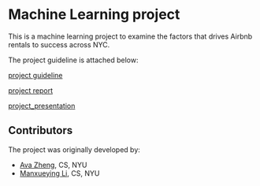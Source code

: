 # Machine Learning project
This is a machine learning project to examine the factors that drives Airbnb rentals to success across NYC.

The project guideline is attached below:

[project guideline](/project_guidelines.pdf)

[project report](/ML_Project_Report.pdf)

[project_presentation](/ML_Presentation.pdf)

## Contributors

The project was originally developed by:
* [Ava Zheng](https://github.com/evve212233/Machine-Learning), CS, NYU
* [Manxueying Li](https://github.com/lmxy0212/ML_project), CS, NYU

